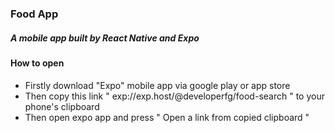 ### Food App
##### A mobile app built by React Native and Expo

#### How to open

- Firstly download "Expo" mobile app via google play or app store
- Then copy this link " exp://exp.host/@developerfg/food-search " to your phone's clipboard
- Then open expo app and press " Open a link from copied clipboard "  

